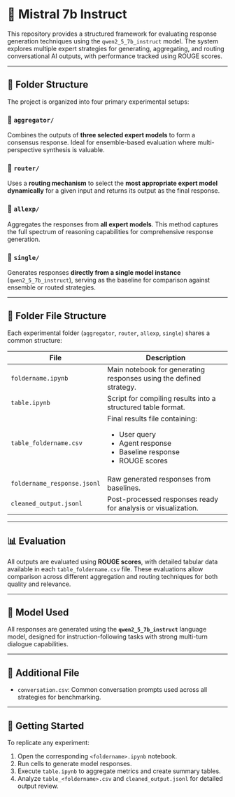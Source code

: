 # 🧠 Mistral 7b Instruct

This repository provides a structured framework for evaluating response generation techniques using the `qwen2_5_7b_instruct` model. The system explores multiple expert strategies for generating, aggregating, and routing conversational AI outputs, with performance tracked using ROUGE scores.

---

## 📁 Folder Structure

The project is organized into four primary experimental setups:

### 🔹 `aggregator/`
Combines the outputs of **three selected expert models** to form a consensus response. Ideal for ensemble-based evaluation where multi-perspective synthesis is valuable.

### 🔹 `router/`
Uses a **routing mechanism** to select the **most appropriate expert model dynamically** for a given input and returns its output as the final response.

### 🔹 `allexp/`
Aggregates the responses from **all expert models**. This method captures the full spectrum of reasoning capabilities for comprehensive response generation.

### 🔹 `single/`
Generates responses **directly from a single model instance** (`qwen2_5_7b_instruct`), serving as the baseline for comparison against ensemble or routed strategies.

---

## 📂 Folder File Structure

Each experimental folder (`aggregator`, `router`, `allexp`, `single`) shares a common structure:

| File | Description |
|------|-------------|
| `foldername.ipynb` | Main notebook for generating responses using the defined strategy. |
| `table.ipynb` | Script for compiling results into a structured table format. |
| `table_foldername.csv` | Final results file containing:<ul><li>User query</li><li>Agent response</li><li>Baseline response</li><li>ROUGE scores</li></ul> |
| `foldername_response.jsonl` | Raw generated responses from baselines. |
| `cleaned_output.jsonl` | Post-processed responses ready for analysis or visualization. |

---

## 📊 Evaluation

All outputs are evaluated using **ROUGE scores**, with detailed tabular data available in each `table_foldername.csv` file. These evaluations allow comparison across different aggregation and routing techniques for both quality and relevance.

---

## 🤖 Model Used

All responses are generated using the **`qwen2_5_7b_instruct`** language model, designed for instruction-following tasks with strong multi-turn dialogue capabilities.

---

## 📌 Additional File

- `conversation.csv`: Common conversation prompts used across all strategies for benchmarking.

---

## 🚀 Getting Started

To replicate any experiment:
1. Open the corresponding `<foldername>.ipynb` notebook.
2. Run cells to generate model responses.
3. Execute `table.ipynb` to aggregate metrics and create summary tables.
4. Analyze `table_<foldername>.csv` and `cleaned_output.jsonl` for detailed output review.


